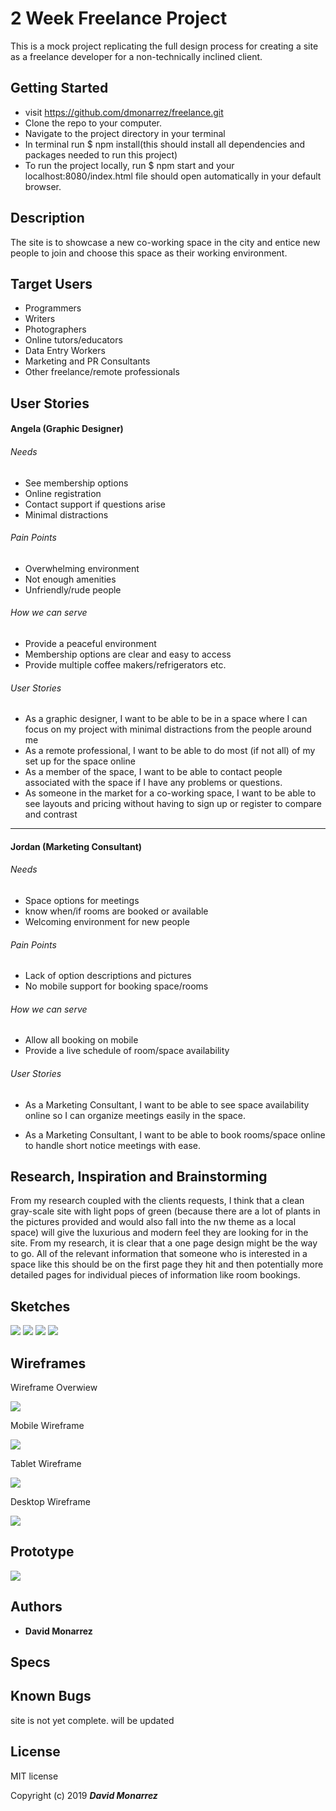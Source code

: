 # 2 Week Freelance Project

This is a mock project replicating the full design process for creating a site as a freelance developer for a non-technically inclined client.

## Getting Started

* visit https://github.com/dmonarrez/freelance.git
* Clone the repo to your computer.
* Navigate to the project directory in your terminal
* In terminal run $ npm install(this should install all dependencies and packages needed to run this project)
* To run the project locally, run $ npm start and your localhost:8080/index.html file should open automatically in your default browser.

## Description

The site is to showcase a new co-working space in the city and entice new people to join and choose this space as their working environment.

## Target Users

* Programmers
* Writers
* Photographers
* Online tutors/educators
* Data Entry Workers
* Marketing and PR Consultants
* Other freelance/remote professionals

## User Stories

#### Angela (Graphic Designer)

###### Needs
* See membership options
* Online registration
* Contact support if questions arise
* Minimal distractions

###### Pain Points
* Overwhelming environment
* Not enough amenities
* Unfriendly/rude people

###### How we can serve
* Provide a peaceful environment
* Membership options are clear and easy to access
* Provide multiple coffee makers/refrigerators etc.

###### User Stories

* As a graphic designer, I want to be able to be in a space where I can focus on my project with minimal distractions from the people around me
* As a remote professional, I want to be able to do most (if not all) of my set up for the space online
* As a member of the space, I want to be able to contact people associated with the space if I have any problems or questions.
* As someone in the market for a co-working space, I want to be able to see layouts and pricing without having to sign up or register to compare and contrast

<hr>

#### Jordan (Marketing Consultant)

###### Needs
* Space options for meetings
* know when/if rooms are booked or available
* Welcoming environment for new people

###### Pain Points
* Lack of option descriptions and pictures
* No mobile support for booking space/rooms

###### How we can serve
* Allow all booking on mobile
* Provide a live schedule of room/space availability

###### User Stories

* As a Marketing Consultant, I want to be able to see space availability online so I can organize meetings easily in the space.

* As a Marketing Consultant, I want to be able to book rooms/space online to handle short notice meetings with ease.

## Research, Inspiration and Brainstorming

From my research coupled with the clients requests, I think that a clean gray-scale site with light pops of green (because there are a lot of plants in the pictures provided and would also fall into the nw theme as a local space) will give the luxurious and modern feel they are looking for in the site. From my research, it is clear that a one page design might be the way to go. All of the relevant information that someone who is interested in a space like this should be on the first page they hit and then potentially more detailed pages for individual pieces of information like room bookings.

## Sketches

![](./src/assets/img/IMG_0023.jpg)
![](./src/assets/img/IMG_0024.jpg)
![](./src/assets/img/IMG_0025.jpg)
![](./src/assets/img/IMG_0026.jpg)

## Wireframes
Wireframe Overwiew

![](./src/assets/img/all-wireframes.png)

Mobile Wireframe

![](./src/assets/img/mobile-wireframe.png)

Tablet Wireframe

![](./src/assets/img/tablet-wireframe.png)

Desktop Wireframe

![](./src/assets/img/desktop-wireframe.png)


## Prototype

![](./src/assets/img/mobile-prototype.png)

## Authors

* **David Monarrez**

## Specs

<!-- Specification | Input | Output
------------- | ----- | ------
The site will resize based on the size of the viewport | viewport is less than 100px wide | pictures change from 4 in a row to 2 in a row -->


## Known Bugs

site is not yet complete. will be updated

## License

MIT license

Copyright (c) 2019 **_David Monarrez_**
